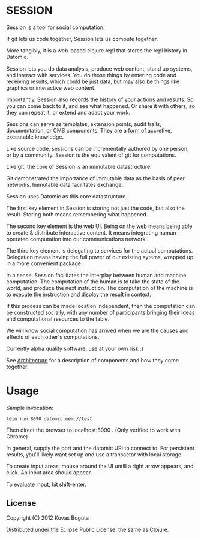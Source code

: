 # SESSION

Session is a tool for social computation. 

If git lets us code together, Session lets us compute together.

More tangibly, it is a web-based clojure repl that stores the repl history in Datomic. 

Session lets you do data analysis, produce web content, stand up systems, and interact with services. You do those things by entering code and receiving results, which could be just data, but may also be things like graphics or interactive web content.

Importantly, Session also records the history of your actions and results. So you can come back to it, and see what happened. Or share it with others, so they can repeat it, or extend and adapt your work. 

Sessions can serve as templates, extension points, audit trails, documentation, or CMS components. They are a form of accretive, executable knowledge. 

Like source code, sessions can be incrementally authored by one person, or by a community. Session is the equivalent of git for computations.

Like git, the core of Session is an immutable datastructure.

Git demonstrated the importance of immutable data as the basis of peer networks. Immutable data facilitates exchange.

Session uses Datomic as this core datastructure.

The first key element in Session is storing not just the code, but also the result. Storing both means remembering what happened.

The second key element is the web UI. Being on the web means being able to create & distribute interactive content. It means integrating human-operated computation into our communications network.

The third key element is delegating to services for the actual computations. Delegation means having the full power of our existing sytems, wrapped up in a more convenient package.

In a sense, Session facilitates the interplay between human and machine computation. The computation of the human is to take the state of the world, and produce the next instruction. The computation of the machine is to execute the instruction and display the result in context.

If this process can be made location independent, then the computation can be constructed socially, with any number of participants bringing their ideas and computational resources to the table.

We will know social computation has arrived when we are the causes and effects of each other's computations.

Currently alpha quality software, use at your own risk :)

See [Architecture](https://github.com/kovasb/session/wiki/Architecture) for a description of components and how they come together.

# Usage

Sample invocation:

    lein run 8090 datomic:mem://test

Then direct the browser to localhost:8090 . (Only verified to work with Chrome)

In general, supply the port and the datomic URI to connect to. For persistent results, you'll likely want set up and use a transactor with local storage.

To create input areas, mouse around the UI untill a right arrow appears, and click. An input area should appear.

To evaluate input, hit shift-enter.

## License

Copyright (C) 2012 Kovas Boguta

Distributed under the Eclipse Public License, the same as Clojure.

